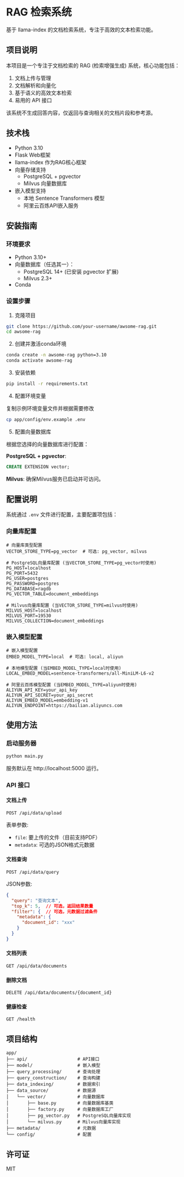 # RAG 检索系统

基于 llama-index 的文档检索系统，专注于高效的文本检索功能。

## 项目说明

本项目是一个专注于文档检索的 RAG (检索增强生成) 系统，核心功能包括：

1. 文档上传与管理
2. 文档解析和向量化
3. 基于语义的高效文本检索
4. 易用的 API 接口

该系统不生成回答内容，仅返回与查询相关的文档片段和参考源。

## 技术栈

- Python 3.10
- Flask Web框架
- llama-index 作为RAG核心框架
- 向量存储支持
  - PostgreSQL + pgvector
  - Milvus 向量数据库
- 嵌入模型支持
  - 本地 Sentence Transformers 模型
  - 阿里云百炼API嵌入服务

## 安装指南

### 环境要求

- Python 3.10+
- 向量数据库（任选其一）：
  - PostgreSQL 14+ (已安装 pgvector 扩展)
  - Milvus 2.3+
- Conda

### 设置步骤

1. 克隆项目

```bash
git clone https://github.com/your-username/awsome-rag.git
cd awsome-rag
```

2. 创建并激活conda环境

```bash
conda create -n awsome-rag python=3.10
conda activate awsome-rag
```

3. 安装依赖

```bash
pip install -r requirements.txt
```

4. 配置环境变量

复制示例环境变量文件并根据需要修改

```bash
cp app/config/env.example .env
```

5. 配置向量数据库

根据您选择的向量数据库进行配置：

**PostgreSQL + pgvector**:
```sql
CREATE EXTENSION vector;
```

**Milvus**:
确保Milvus服务已启动并可访问。

## 配置说明

系统通过 `.env` 文件进行配置，主要配置项包括：

### 向量库配置

```
# 向量库类型配置
VECTOR_STORE_TYPE=pg_vector  # 可选: pg_vector, milvus

# PostgreSQL向量库配置 (当VECTOR_STORE_TYPE=pg_vector时使用)
PG_HOST=localhost
PG_PORT=5432
PG_USER=postgres
PG_PASSWORD=postgres
PG_DATABASE=ragdb
PG_VECTOR_TABLE=document_embeddings

# Milvus向量库配置 (当VECTOR_STORE_TYPE=milvus时使用)
MILVUS_HOST=localhost
MILVUS_PORT=19530
MILVUS_COLLECTION=document_embeddings
```

### 嵌入模型配置

```
# 嵌入模型配置
EMBED_MODEL_TYPE=local  # 可选: local, aliyun

# 本地模型配置 (当EMBED_MODEL_TYPE=local时使用)
LOCAL_EMBED_MODEL=sentence-transformers/all-MiniLM-L6-v2

# 阿里云百炼模型配置 (当EMBED_MODEL_TYPE=aliyun时使用)
ALIYUN_API_KEY=your_api_key
ALIYUN_API_SECRET=your_api_secret
ALIYUN_EMBED_MODEL=embedding-v1
ALIYUN_ENDPOINT=https://bailian.aliyuncs.com
```

## 使用方法

### 启动服务器

```bash
python main.py
```

服务默认在 http://localhost:5000 运行。

### API 接口

#### 文档上传

```
POST /api/data/upload
```

表单参数:
- `file`: 要上传的文件（目前支持PDF）
- `metadata`: 可选的JSON格式元数据

#### 文档查询

```
POST /api/data/query
```

JSON参数:
```json
{
  "query": "查询文本",
  "top_k": 5,  // 可选，返回结果数量
  "filter": {  // 可选，元数据过滤条件
    "metadata": {
      "document_id": "xxx" 
    }
  }
}
```

#### 文档列表

```
GET /api/data/documents
```

#### 删除文档

```
DELETE /api/data/documents/{document_id}
```

#### 健康检查

```
GET /health
```

## 项目结构

```
app/
├── api/                   # API接口
├── model/                 # 嵌入模型
├── query_processing/      # 查询处理
├── query_construction/    # 查询构建
├── data_indexing/         # 数据索引
├── data_source/           # 数据源
│   └── vector/            # 向量数据库
│       ├── base.py        # 向量数据库基类
│       ├── factory.py     # 向量数据库工厂
│       ├── pg_vector.py   # PostgreSQL向量库实现
│       └── milvus.py      # Milvus向量库实现
├── metadata/              # 元数据
└── config/                # 配置
```

## 许可证

MIT